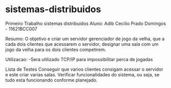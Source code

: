 # sistemas-distribuidos
Primeiro Trabalho sistemas distribuidos
Aluno: Adib Cecilio Prado Domingos - 11621BCC007

Resumo: O objetivo e criar um servidor gerenciador de jogo da velha, que a cada dois clientes que acessarem o servidor,
designar uma sala com um jogo da velha para os dois clientes competirem.

Utilizacao: 
-Sera utilizado TCP/IP para impossibilitar perca de jogadas

Lista de Testes
Conseguir que varios clientes consigam acessar o servidor e este criar varias salas.
Verificar funcionalidades do sistema, ou seja, se tudo esta funcionando conforme planejado.
